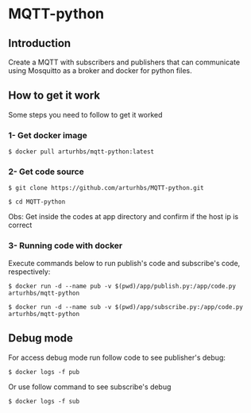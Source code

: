 # MQTT-python

## Introduction

Create a MQTT with subscribers and publishers that can communicate using Mosquitto as a broker and docker for python files.

## How to get it work
Some steps you need to follow to get it worked 

### 1- Get docker image
```
$ docker pull arturhbs/mqtt-python:latest
```

### 2- Get code source

```
$ git clone https://github.com/arturhbs/MQTT-python.git
```
```
$ cd MQTT-python
```

Obs: Get inside the codes at app directory and confirm if the host ip is correct

### 3- Running code with docker 
Execute commands below to run publish's code and subscribe's code, respectively:

```
$ docker run -d --name pub -v $(pwd)/app/publish.py:/app/code.py arturhbs/mqtt-python
```
```
$ docker run -d --name sub -v $(pwd)/app/subscribe.py:/app/code.py arturhbs/mqtt-python
```

## Debug mode
For access debug mode run follow code to see publisher's debug:

```
$ docker logs -f pub
```
Or use follow command to see subscribe's debug

```
$ docker logs -f sub
```
